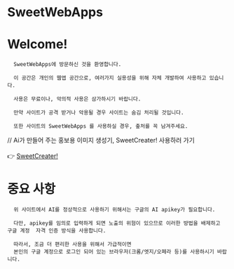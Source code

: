 # SweetWebApps

   # Welcome!
      SweetWebApps에 방문하신 것을 환영합니다.
      
      이 공간은 개인의 웹앱 공간으로, 여러가지 실용성을 위해 자체 개발하여 사용하고 있습니다.
      
      사용은 무료이나, 악의적 사용은 삼가하시기 바랍니다.
      
      만약 사이트가 공격 받거나 악용될 경우 사이트는 숨김 처리될 것입니다.
      
      또한 사이트의 SweetWebApps 를 사용하실 경우, 춮처를 꼭 남겨주세요.
   
   // Ai가 만들어 주는 홍보용 이미지 생성기, SweetCreater! 사용하러 가기 <br><br>
   👉  <a href="/SweetWebApps/SweetWebApps-Website/SweetCreater.html"> SweetCreater! </a><br>
      
   # 중요 사항
      위 사이트에서 AI를 정상적으로 사용하기 위해서는 구글의 AI apikey가 필요합니다.
      
      다만, apikey를 임의로 입력하게 되면 노출의 위험이 있으므로 이러한 방법을 배제하고 구글 계정  자격 인증 방식을 사용합니다.
      
      따라서, 조금 더 편리한 사용을 위해서 가급적이면
      본인의 구글 계정으로 로그인 되어 있는 브라우저(크롬/엣지/오페라 등)를 사용하시기 바랍니다.
